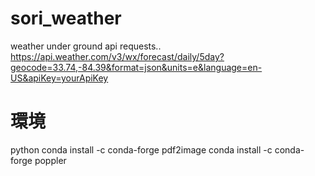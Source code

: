 # sori_weather

weather under ground api requests..
https://api.weather.com/v3/wx/forecast/daily/5day?geocode=33.74,-84.39&format=json&units=e&language=en-US&apiKey=yourApiKey

# 環境

python 
conda install -c conda-forge pdf2image
conda install -c conda-forge poppler